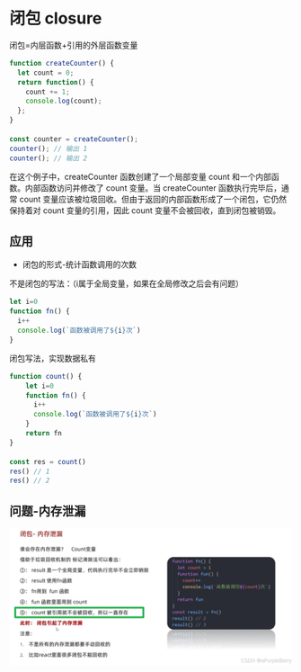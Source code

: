 # 闭包 closure
闭包=内层函数+引用的外层函数变量

```javascript
function createCounter() {
  let count = 0;
  return function() {
    count += 1;
    console.log(count);
  };
}

const counter = createCounter();
counter(); // 输出 1
counter(); // 输出 2
```
在这个例子中，createCounter 函数创建了一个局部变量 count 和一个内部函数。内部函数访问并修改了 count 变量。当 createCounter 函数执行完毕后，通常 count 变量应该被垃圾回收。但由于返回的内部函数形成了一个闭包，它仍然保持着对 count 变量的引用，因此 count 变量不会被回收，直到闭包被销毁。
## 应用
- 闭包的形式-统计函数调用的次数

不是闭包的写法：（i属于全局变量，如果在全局修改之后会有问题）
```javascript
let i=0
function fn() {
  i++
  console.log(`函数被调用了${i}次`)
}
```
闭包写法，实现数据私有
```javascript
function count() {
	let i=0
	function fn() {
	  i++
	  console.log(`函数被调用了${i}次`)
	}
	return fn
}

const res = count()
res() // 1
res() // 2
```

## 问题-内存泄漏
![在这里插入图片描述](img/414e11c84b8c48feb40a134c71ad0e56.png)